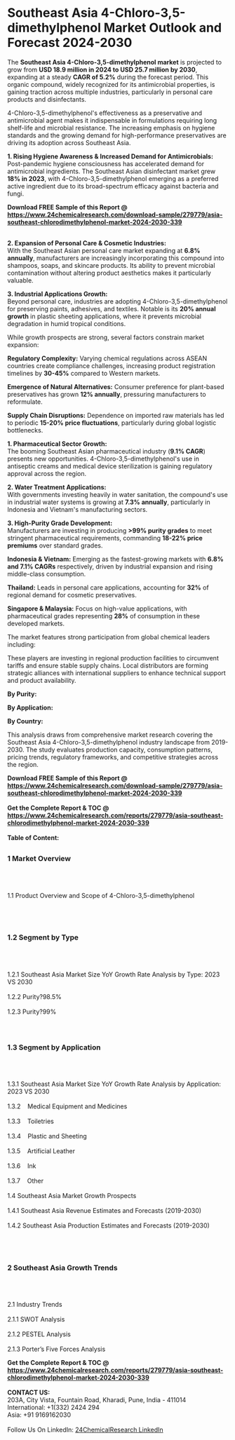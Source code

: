 <h1>Southeast Asia 4-Chloro-3,5-dimethylphenol Market Outlook and Forecast 2024-2030</h1><p>The <strong>Southeast Asia 4-Chloro-3,5-dimethylphenol market</strong> is projected to grow from <strong>USD 18.9 million in 2024 to USD 25.7 million by 2030</strong>, expanding at a steady <strong>CAGR of 5.2%</strong> during the forecast period. This organic compound, widely recognized for its antimicrobial properties, is gaining traction across multiple industries, particularly in personal care products and disinfectants.</p><p>4-Chloro-3,5-dimethylphenol's effectiveness as a preservative and antimicrobial agent makes it indispensable in formulations requiring long shelf-life and microbial resistance. The increasing emphasis on hygiene standards and the growing demand for high-performance preservatives are driving its adoption across Southeast Asia.</p><p><strong>1. Rising Hygiene Awareness &amp; Increased Demand for Antimicrobials:</strong><br>
Post-pandemic hygiene consciousness has accelerated demand for antimicrobial ingredients. The Southeast Asian disinfectant market grew <strong>18% in 2023</strong>, with 4-Chloro-3,5-dimethylphenol emerging as a preferred active ingredient due to its broad-spectrum efficacy against bacteria and fungi.</p><div><b>Download FREE Sample of this Report @ 
            <a href="https://www.24chemicalresearch.com/download-sample/279779/asia-southeast-chlorodimethylphenol-market-2024-2030-339">
            https://www.24chemicalresearch.com/download-sample/279779/asia-southeast-chlorodimethylphenol-market-2024-2030-339</a></b></div><br><p><strong>2. Expansion of Personal Care &amp; Cosmetic Industries:</strong><br>
With the Southeast Asian personal care market expanding at <strong>6.8% annually</strong>, manufacturers are increasingly incorporating this compound into shampoos, soaps, and skincare products. Its ability to prevent microbial contamination without altering product aesthetics makes it particularly valuable.</p><p><strong>3. Industrial Applications Growth:</strong><br>
Beyond personal care, industries are adopting 4-Chloro-3,5-dimethylphenol for preserving paints, adhesives, and textiles. Notable is its <strong>20% annual growth</strong> in plastic sheeting applications, where it prevents microbial degradation in humid tropical conditions.</p><p>While growth prospects are strong, several factors constrain market expansion:</p><p><strong>Regulatory Complexity:</strong> Varying chemical regulations across ASEAN countries create compliance challenges, increasing product registration timelines by <strong>30-45%</strong> compared to Western markets.</p><p><strong>Emergence of Natural Alternatives:</strong> Consumer preference for plant-based preservatives has grown <strong>12% annually</strong>, pressuring manufacturers to reformulate.</p><p><strong>Supply Chain Disruptions:</strong> Dependence on imported raw materials has led to periodic <strong>15-20% price fluctuations</strong>, particularly during global logistic bottlenecks.</p><p><strong>1. Pharmaceutical Sector Growth:</strong><br>
The booming Southeast Asian pharmaceutical industry (<strong>9.1% CAGR</strong>) presents new opportunities. 4-Chloro-3,5-dimethylphenol's use in antiseptic creams and medical device sterilization is gaining regulatory approval across the region.</p><p><strong>2. Water Treatment Applications:</strong><br>
With governments investing heavily in water sanitation, the compound's use in industrial water systems is growing at <strong>7.3% annually</strong>, particularly in Indonesia and Vietnam's manufacturing sectors.</p><p><strong>3. High-Purity Grade Development:</strong><br>
Manufacturers are investing in producing <strong>&gt;99% purity grades</strong> to meet stringent pharmaceutical requirements, commanding <strong>18-22% price premiums</strong> over standard grades.</p><p><strong>Indonesia &amp; Vietnam:</strong> Emerging as the fastest-growing markets with <strong>6.8% and 7.1% CAGRs</strong> respectively, driven by industrial expansion and rising middle-class consumption.</p><p><strong>Thailand:</strong> Leads in personal care applications, accounting for <strong>32%</strong> of regional demand for cosmetic preservatives.</p><p><strong>Singapore &amp; Malaysia:</strong> Focus on high-value applications, with pharmaceutical grades representing <strong>28%</strong> of consumption in these developed markets.</p><p>The market features strong participation from global chemical leaders including:</p><p>These players are investing in regional production facilities to circumvent tariffs and ensure stable supply chains. Local distributors are forming strategic alliances with international suppliers to enhance technical support and product availability.</p><p><strong>By Purity:</strong></p><p><strong>By Application:</strong></p><p><strong>By Country:</strong></p><p>This analysis draws from comprehensive market research covering the Southeast Asia 4-Chloro-3,5-dimethylphenol industry landscape from 2019-2030. The study evaluates production capacity, consumption patterns, pricing trends, regulatory frameworks, and competitive strategies across the region.</p><div><b>Download FREE Sample of this Report @ 
            <a href="https://www.24chemicalresearch.com/download-sample/279779/asia-southeast-chlorodimethylphenol-market-2024-2030-339">
            https://www.24chemicalresearch.com/download-sample/279779/asia-southeast-chlorodimethylphenol-market-2024-2030-339</a></b></div><br><div><b>Get the Complete Report & TOC @ 
            <a href="https://www.24chemicalresearch.com/reports/279779/asia-southeast-chlorodimethylphenol-market-2024-2030-339">
            https://www.24chemicalresearch.com/reports/279779/asia-southeast-chlorodimethylphenol-market-2024-2030-339</a></b></div><br>
            <b>Table of Content:</b><p><h2><span style="font-size:16px"><strong>1 Market Overview&nbsp;&nbsp; &nbsp;</strong></span></h2><br />
<br />
<p>1.1 Product Overview and Scope of 4-Chloro-3,5-dimethylphenol&nbsp;</p><br />
<br />
<h2><strong><span style="font-size:16px">1.2 Segment by Type&nbsp;&nbsp; &nbsp;</span></strong></h2><br />
<br />
<p>1.2.1 Southeast Asia Market Size YoY Growth Rate Analysis by Type: 2023 VS 2030&nbsp;&nbsp; &nbsp;<br /><br />
1.2.2 Purity?98.5%&nbsp;&nbsp; &nbsp;<br /><br />
1.2.3 Purity?99%<br /><br />
<br />
<h2><span style="font-size:16px"><strong>1.3 Segment by Application&nbsp;&nbsp;</strong></span></h2><br />
<br />
<p>1.3.1 Southeast Asia Market Size YoY Growth Rate Analysis by Application: 2023 VS 2030&nbsp;&nbsp; &nbsp;<br /><br />
1.3.2&nbsp;&nbsp; &nbsp;Medical Equipment and Medicines<br /><br />
1.3.3&nbsp;&nbsp; &nbsp;Toiletries<br /><br />
1.3.4&nbsp;&nbsp; &nbsp;Plastic and Sheeting<br /><br />
1.3.5&nbsp;&nbsp; &nbsp;Artificial Leather<br /><br />
1.3.6&nbsp;&nbsp; &nbsp;Ink<br /><br />
1.3.7&nbsp;&nbsp; &nbsp;Other<br /><br />
1.4 Southeast Asia Market Growth Prospects&nbsp;&nbsp; &nbsp;<br /><br />
1.4.1 Southeast Asia Revenue Estimates and Forecasts (2019-2030)&nbsp;&nbsp; &nbsp;<br /><br />
1.4.2 Southeast Asia Production Estimates and Forecasts (2019-2030)&nbsp;&nbsp;</p><br />
<br />
<h2><span style="font-size:16px"><strong>2 Southeast Asia Growth Trends&nbsp;&nbsp; &nbsp;</strong></span></h2><br />
<br />
<p>2.1 Industry Trends&nbsp;&nbsp; &nbsp;<br /><br />
2.1.1 SWOT Analysis&nbsp;&nbsp; &nbsp;<br /><br />
2.1.2 PESTEL Analysis&nbsp;&nbsp; &nbsp;<br /><br />
2.1.3 Porter&rsquo;s Five Forces Analysis&nbsp;&nbsp; &nbsp;</p><div><b>Get the Complete Report & TOC @ 
            <a href="https://www.24chemicalresearch.com/reports/279779/asia-southeast-chlorodimethylphenol-market-2024-2030-339">
            https://www.24chemicalresearch.com/reports/279779/asia-southeast-chlorodimethylphenol-market-2024-2030-339</a></b></div><br><b>CONTACT US:</b><br>
            203A, City Vista, Fountain Road, Kharadi, Pune, India - 411014<br>
            International: +1(332) 2424 294<br>
            Asia: +91 9169162030 <br><br>
            Follow Us On LinkedIn: <a href="https://www.linkedin.com/company/24chemicalresearch/">24ChemicalResearch LinkedIn</a>